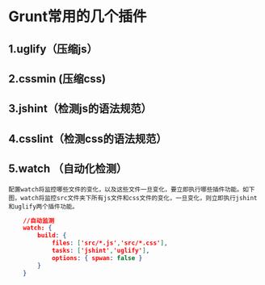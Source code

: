 # Grunt常用的几个插件

## 1.uglify（压缩js）
## 2.cssmin (压缩css)
## 3.jshint（检测js的语法规范）
## 4.csslint（检测css的语法规范）
## 5.watch （自动化检测）
    配置watch将监控哪些文件的变化，以及这些文件一旦变化，要立即执行哪些插件功能。如下图，watch将监控src文件夹下所有js文件和css文件的变化，一旦变化，则立即执行jshint和uglify两个插件功能。
``` json
    //自动监测
    watch: {
        build: {
            files: ['src/*.js','src/*.css'],
            tasks: ['jshint','uglify'],
            options: { spwan: false }
        }
    }
```
